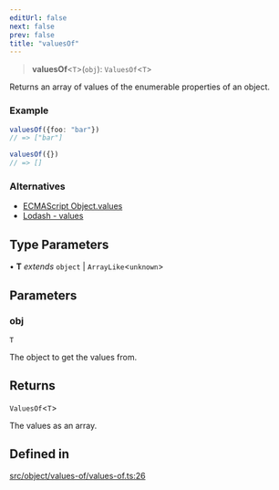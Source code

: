 ```yaml
---
editUrl: false
next: false
prev: false
title: "valuesOf"
---
```


> **valuesOf**\<`T`\>(`obj`): `ValuesOf`\<`T`\>

Returns an array of values of the enumerable properties of an object.

### Example
```ts
valuesOf({foo: "bar"})
// => ["bar"]

valuesOf({})
// => []
```

### Alternatives
- [ECMAScript Object.values](https://developer.mozilla.org/en-US/docs/Web/JavaScript/Reference/Global_Objects/Object/values)
- [Lodash - values](https://lodash.com/docs/4.17.15#values)

## Type Parameters

• **T** *extends* `object` \| `ArrayLike`\<`unknown`\>

## Parameters

### obj

`T`

The object to get the values from.

## Returns

`ValuesOf`\<`T`\>

The values as an array.

## Defined in

[src/object/values-of/values-of.ts:26](https://github.com/skyleague/axioms/blob/75fb1c5c977f1940e84e5cdcef2be336d1fd81da/src/object/values-of/values-of.ts#L26)
